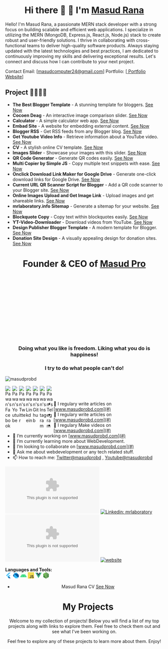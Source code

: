 <h1 align="center"> Hi there 👋 👋 I'm <a target="_blank" href="#">Masud Rana</a></h1>
Hello! I'm Masud Rana, a passionate MERN stack developer with a strong focus on building scalable and efficient web applications. I specialize in utilizing the MERN (MongoDB, Express.js, React.js, Node.js) stack to create robust and user-friendly solutions.
 I thrive in collaborating with cross-functional teams to deliver high-quality software products. Always staying updated with the latest technologies and best practices, I am dedicated to continuously improving my skills and delivering exceptional results. Let's connect and discuss how I can contribute to your next project.



Contact
Email: [masudcomputer24@gmail.com]
Portfolio: [[ Portfolio Website](https://github.com/masudprobd)]


## Project 🧡💛💙💜


- **The Best Blogger Template** - A stunning template for bloggers. [See Now](https://mrlaboratory.github.io/the-best-blogger-template/)
- **Cocoen Deag** - An interactive image comparison slider. [See Now](https://mrlaboratory.github.io/CocoenDeag/)
- **Calculator** - A simple calculator web app. [See Now](https://mrlaboratory.github.io/calculator2/)
- **Embad Site** - A website for embedding external content. [See Now](https://mrlaboratory.github.io/embadsite/)
- **Blogger RSS** - Get RSS feeds from any Blogger blog. [See Now](https://mrlaboratory.github.io/bloggerRssFeed/)
- **Get Youtube Video Info** - Retrieve information about a YouTube video. [See Now](https://mrlaboratory.github.io/Get-Youtube-video-information/)
- **CV** - A stylish online CV template. [See Now](https://template7.mrlaboratory.info/)
- **Images Slider** - Showcase your images with this slider. [See Now](https://template10.mrlaboratory.info/)
- **QR Code Generator** - Generate QR codes easily. [See Now](https://qr.mrlaboratory.info/)
- **Multi Copier by Simple JS** - Copy multiple text snippets with ease. [See Now](https://mrlaboratory.github.io/multi-copier/)
- **Onclick Download Link Maker for Google Drive** - Generate one-click download links for Google Drive. [See Now](https://mrlaboratory.github.io/One-Click-Downloder-Google-Drive/)
- **Current URL QR Scanner Script for Blogger** - Add a QR code scanner to your Blogger site. [See Now](https://mrlaboratory.github.io/qrcode-for-blogger/)
- **Online Images Upload and Get Image Link** - Upload images and get shareable links. [See Now](https://mrlaboratory.github.io/ImagesUploadGetLink/)
- **mrlaboratory.info Sitemap** - Generate a sitemap for your website. [See Now](https://mrlaboratory.github.io/sitemap/)
- **Blockquote Copy** - Copy text within blockquotes easily. [See Now](https://mrlaboratory.github.io/blockquoteCopy/)
- **YT-Video-Downloader** - Download videos from YouTube. [See Now](https://mrlaboratory.github.io/YT-Downloader/)
- **Design Publisher Blogger Template** - A modern template for Blogger. [See Now](https://mrlaboratory.github.io/design-publisher/)
- **Donation Site Design** - A visually appealing design for donation sites. [See Now](https://mrlaboratory.github.io/donate-site/)


<h1 align="center">Founder & CEO of <a target="_blank" href="https://www.google.com/search?q=mr+laboratory&oq=masud+pro&aqs=chrome.0.69i59l3j69i60l3j69i65l2.5848j0j1&sourceid=chrome&ie=UTF-8">Masud Pro</a></h1>
<div align="center" class="center" style="width:200px;height:200px;margin:0 auto;border-radius: 50%; overflow: hidden;align-items: center;">
    
</div>

<h3 align="center">Doing what you like is freedom. Liking what you do is happiness!</h3>
<h3 align="center">I try to do what people can't do!</h3>

<p align="left"> <img src="https://komarev.com/ghpvc/?username=masudprobd&label=Views&color=blue&style=plastic" alt="masudprobd" /> </p>


<a href="https://www.facebook.com/masudprobd/">
  <img align="left" alt="Pawan's Facebook" width="22px" src="https://cdn.jsdelivr.net/npm/simple-icons@v3/icons/facebook.svg" />
</a>
<a href="https://www.youtube.com/masudprobd/">
  <img align="left" alt="Pawan's Youtube" width="22px" src="https://cdn.jsdelivr.net/npm/simple-icons@v3/icons/youtube.svg" />
</a>
<a href="https://twitter.com/masudprobd">
  <img align="left" alt="Pawan's Twitter" width="22px" src="https://cdn.jsdelivr.net/npm/simple-icons@v3/icons/twitter.svg" />
</a>
<a href="https://linkedin.com/in/masudprobd">
  <img align="left" alt="Pawan's Linkdein" width="22px" src="https://cdn.jsdelivr.net/npm/simple-icons@v3/icons/linkedin.svg" />
</a>

<a href="https://github.com/masudprobd">
  <img align="left" alt="Pawan's Github" width="22px" src="https://cdn.jsdelivr.net/npm/simple-icons@v3/icons/github.svg" />
</a>
<a href="https://instagram.com/masudprobd/">
  <img align="left" alt="Pawan's Instagram" width="22px" src="https://cdn.jsdelivr.net/npm/simple-icons@v3/icons/instagram.svg" />
</a>
<a href="https://t.me/masudprobd">
  <img align="left" alt="Pawan's Telegram" width="22px" src="https://cdn.jsdelivr.net/npm/simple-icons@v3/icons/telegram.svg" />
</a>


<br/>
<br/>

- 📝 I regulary write articles on [www.masudprobd.com](#) 
- 📝 I regulary write articles on [www.masudprobd.com](#) 
- 📝 I regulary Make videos on [www.masudprobd.com](#) 
- 🔭 I’m currently working on [www.masudprobd.com](#) 
- 🌱 I’m currently learning more about WebDevelopment.
- 👯 I’m looking to collaborate on [www.masudprobd.com](#) 
- 💬 Ask me about webdevelopment or any tech related stuff.
- 📫 How to reach me: [Twitter@masudprobd](#) , [Youtube@masudprobd](#)

[![Twitter: md_mijan_mr](https://img.shields.io/twitter/follow/masudprobd.com?style=social)](#)
[![Linkedin: mrlaboratory](https://img.shields.io/badge/-masudprobd.com-blue?style=flat-square&logo=Linkedin&logoColor=white&link=https://www.linkedin.com/in/masudprobd/)](#)
[![GitHub iampawan](https://img.shields.io/github/followers/masudprobd.com?label=follow&style=social)](https://github.com/masudprobd)
[![website](https://img.shields.io/badge/PortfolioWebsite-masudprobd.com-2648ff?style=flat-square&logo=google-chrome)](#)


**Languages and Tools:**  
<code><img height="20" src="https://raw.githubusercontent.com/github/explore/80688e429a7d4ef2fca1e82350fe8e3517d3494d/topics/flutter/flutter.png"></code>
<code><img height="20" src="https://raw.githubusercontent.com/github/explore/80688e429a7d4ef2fca1e82350fe8e3517d3494d/topics/dart/dart.png"></code>
<code><img height="20" src="https://raw.githubusercontent.com/github/explore/80688e429a7d4ef2fca1e82350fe8e3517d3494d/topics/android/android.png"></code>
<code><img height="20" src="https://raw.githubusercontent.com/github/explore/80688e429a7d4ef2fca1e82350fe8e3517d3494d/topics/javascript/javascript.png"></code>
<code><img height="20" src="https://raw.githubusercontent.com/github/explore/80688e429a7d4ef2fca1e82350fe8e3517d3494d/topics/vue/vue.png"></code>
<code><img height="20" src="https://raw.githubusercontent.com/github/explore/80688e429a7d4ef2fca1e82350fe8e3517d3494d/topics/nodejs/nodejs.png"></code> 




<div align="center">
    
 - Masud Rana CV [See Now](https://masudprobd.github.io/) 


    # My Projects

Welcome to my collection of projects! Below you will find a list of my top projects along with links to explore them. Feel free to check them out and see what I've been working on.

Feel free to explore any of these projects to learn more about them. Enjoy!


    
    



</div>
